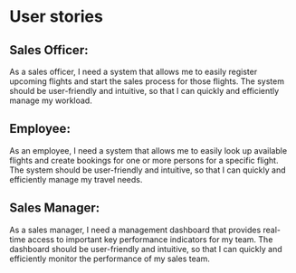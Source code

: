 # User stories

## Sales Officer:

As a sales officer, I need a system that allows me to easily register upcoming flights and start the sales process for those flights. The system should be user-friendly and intuitive, so that I can quickly and efficiently manage my workload.

## Employee:

As an employee, I need a system that allows me to easily look up available flights and create bookings for one or more persons for a specific flight. The system should be user-friendly and intuitive, so that I can quickly and efficiently manage my travel needs.

## Sales Manager:

As a sales manager, I need a management dashboard that provides real-time access to important key performance indicators for my team. The dashboard should be user-friendly and intuitive, so that I can quickly and efficiently monitor the performance of my sales team.
